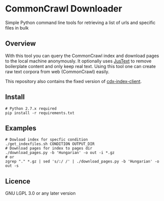 # CommonCrawl Downloader

Simple Python command line tools for retrieving a list of urls and specific files in bulk

## Overview

With this tool you can query the CommonCrawl index and download pages to the local machine anonymously.
It optionally uses [JusText](http://corpus.tools/wiki/Justext) to remove boilerplate content and only keep real text.
Using this tool one can create raw text corpora from web (CommonCrawl) easily.

This repository also contains the fixed version of [cdx-index-client](https://github.com/ikreymer/cdx-index-client/tree/1ae1301ae4fb8416f10bed97d4c7c96ba5ab4dc7).

## Install
    
    # Python 2.7.x required
    pip install -r requirements.txt

## Examples
    # Dowload index for specfic condition
    ./get_indexfiles.sh CONDITION OUTPUT_DIR
    # Download pages for index to pages dir
    ./download_pages.py -b 'Hungarian' -o out -i *.gz
    # or
    zgrep "." *.gz | sed 's/:/ /' | ./download_pages.py -b 'Hungarian' -o out -s

## Licence

GNU LGPL 3.0 or any later version
